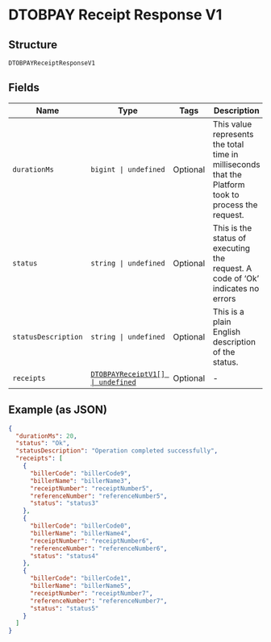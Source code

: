 
# DTOBPAY Receipt Response V1

## Structure

`DTOBPAYReceiptResponseV1`

## Fields

| Name | Type | Tags | Description |
|  --- | --- | --- | --- |
| `durationMs` | `bigint \| undefined` | Optional | This value represents the total time in milliseconds that the Platform took to process the request. |
| `status` | `string \| undefined` | Optional | This is the status of executing the request.&nbsp;A code of ‘Ok’ indicates no errors |
| `statusDescription` | `string \| undefined` | Optional | This is a plain English description of the status. |
| `receipts` | [`DTOBPAYReceiptV1[] \| undefined`](../../doc/models/dtobpay-receipt-v1.md) | Optional | - |

## Example (as JSON)

```json
{
  "durationMs": 20,
  "status": "Ok",
  "statusDescription": "Operation completed successfully",
  "receipts": [
    {
      "billerCode": "billerCode9",
      "billerName": "billerName3",
      "receiptNumber": "receiptNumber5",
      "referenceNumber": "referenceNumber5",
      "status": "status3"
    },
    {
      "billerCode": "billerCode0",
      "billerName": "billerName4",
      "receiptNumber": "receiptNumber6",
      "referenceNumber": "referenceNumber6",
      "status": "status4"
    },
    {
      "billerCode": "billerCode1",
      "billerName": "billerName5",
      "receiptNumber": "receiptNumber7",
      "referenceNumber": "referenceNumber7",
      "status": "status5"
    }
  ]
}
```

